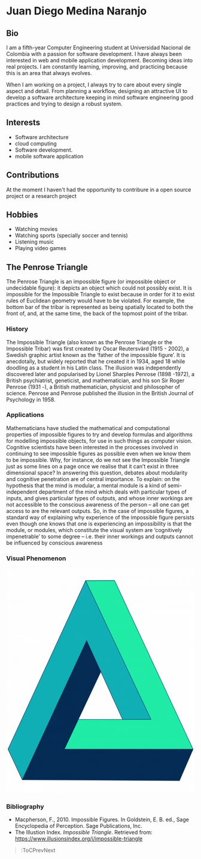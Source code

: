 # Juan Diego Medina Naranjo

## Bio

I am a fifth-year Computer Engineering student at Universidad Nacional de Colombia with a passion for software development. I have always been interested in web and mobile application development. Becoming ideas into real projects. I am constantly learning, improving, and practicing because this is an area that always evolves.

When I am working on a project, I always try to care about every single aspect and detail. From planning a workflow, designing an attractive UI to develop a software architecture keeping in mind software engineering good practices and trying to design a robust system. 

## Interests

- Software architecture
- cloud computing 
- Software development.
- mobile software application

## Contributions

At the moment I haven't had the opportunity to contribure in a open source project or a research project

## Hobbies

- Watching movies
- Watching sports (specially soccer and tennis)
- Listening music
- Playing video games 

## The Penrose Triangle
The Penrose Triangle is an impossible figure (or impossible object or undecidable figure): it depicts an object which could not possibly exist. It is impossible for the Impossible Triangle to exist because in order for it to exist rules of Euclidean geometry would have to be violated. For example, the bottom bar of the tribar is represented as being spatially located to both the front of, and, at the same time, the back of the topmost point of the tribar.

### History
The Impossible Triangle (also known as the Penrose Triangle or the Impossible Tribar) was first created by Oscar Reutersvärd (1915 - 2002), a Swedish graphic artist known as the ‘father of the impossible figure’. It is anecdotally, but widely reported that he created it in 1934, aged 18 while doodling as a student in his Latin class. The illusion was independently discovered later and popularised by Lionel Sharples Penrose (1898 -1972), a British psychiatrist, geneticist, and mathematician, and his son Sir Roger Penrose (1931 -), a British mathematician, physicist and philosopher of science. Penrose and Penrose published the illusion in the British Journal of Psychology in 1958.

### Applications
Mathematicians have studied the mathematical and computational properties of impossible figures to try and develop formulas and algorithms for modelling impossible objects, for use in such things as computer vision. Cognitive scientists have been interested in the processes involved in continuing to see impossible figures as possible even when we know them to be impossible. Why, for instance, do we not see the Impossible Triangle just as some lines on a page once we realise that it can’t exist in three dimensional space? In answering this question, debates about modularity and cognitive penetration are of central importance. To explain: on the hypothesis that the mind is modular, a mental module is a kind of semi-independent department of the mind which deals with particular types of inputs, and gives particular types of outputs, and whose inner workings are not accessible to the conscious awareness of the person – all one can get access to are the relevant outputs. So, in the case of impossible figures, a standard way of explaining why experience of the impossible figure persists even though one knows that one is experiencing an impossibility is that the module, or modules, which constitute the visual system are ‘cognitively impenetrable’ to some degree – i.e. their inner workings and outputs cannot be influenced by conscious awareness

### Visual Phenomenon
<p align="center">
  <img width="600" height="600" src="../../../sketches/visual_illusions/penrose/penroseTriangle.png">
</p>

### Bibliography
- Macpherson, F., 2010. Impossible Figures. In Goldstein, E. B. ed., Sage Encyclopedia of Perception. Sage Publications, Inc.
- The Illustion Index.  *Impossible Triangle*. Retrieved from: https://www.illusionsindex.org/i/impossible-triangle

> :ToCPrevNext